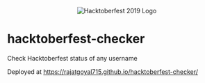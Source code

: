 <p align="center">
  <img alt="Hacktoberfest 2019 Logo" src="https://hacktoberfest.digitalocean.com/assets/logo-hf19-full-10f3c000cea930c76acc1dedc516ea7118b95353220869a3051848e45ff1d656.svg" />
</p>

# hacktoberfest-checker
Check Hacktoberfest status of any username

Deployed at https://rajatgoyal715.github.io/hacktoberfest-checker/
